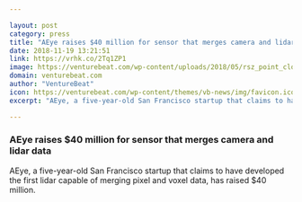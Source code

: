 ```yaml
---

layout: post
category: press
title: "AEye raises $40 million for sensor that merges camera and lidar data"
date: 2018-11-19 13:21:51
link: https://vrhk.co/2Tq1ZP1
image: https://venturebeat.com/wp-content/uploads/2018/05/rsz_point_cloud_1.png?fit=1200%2C787&strip=all
domain: venturebeat.com
author: "VentureBeat"
icon: https://venturebeat.com/wp-content/themes/vb-news/img/favicon.ico
excerpt: "AEye, a five-year-old San Francisco startup that claims to have developed the first lidar capable of merging pixel and voxel data, has raised $40 million."

---
```


### AEye raises $40 million for sensor that merges camera and lidar data

AEye, a five-year-old San Francisco startup that claims to have developed the first lidar capable of merging pixel and voxel data, has raised $40 million.